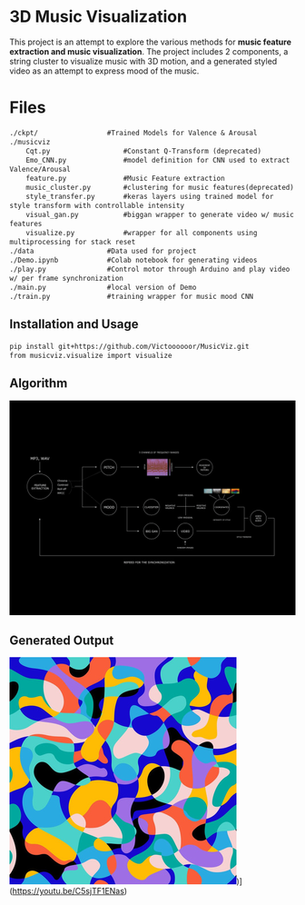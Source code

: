 # 3D Music Visualization

This project is an attempt to explore the various methods for **music feature extraction and music visualization**. The project includes 2 components, a string cluster to visualize music with 3D motion, and a generated styled video as an attempt to express mood of the music.

 



# Files

	./ckpt/					#Trained Models for Valence & Arousal
	./musicviz
		Cqt.py					#Constant Q-Transform (deprecated)
		Emo_CNN.py				#model definition for CNN used to extract Valence/Arousal
		feature.py				#Music Feature extraction
		music_cluster.py		#clustering for music features(deprecated)
		style_transfer.py		#keras layers using trained model for style transform with controllable intensity
		visual_gan.py			#biggan wrapper to generate video w/ music features
		visualize.py			#wrapper for all components using multiprocessing for stack reset
	./data 					#Data used for project
	./Demo.ipynb			#Colab notebook for generating videos
	./play.py				#Control motor through Arduino and play video w/ per frame synchronization
	./main.py				#local version of Demo
	./train.py				#training wrapper for music mood CNN

## Installation and Usage

	pip install git+https://github.com/Victoooooor/MusicViz.git
	from musicviz.visualize import visualize

## Algorithm

![Algorithm](https://github.com/Victoooooor/MusicViz/blob/main/data/image/diagram.png?raw=true)

## Generated Output


[![Youtube Vid](https://github.com/Victoooooor/MusicViz/blob/main/data/image/c3.jpg?raw=true)](https://youtu.be/C5sjTF1ENas))](https://youtu.be/C5sjTF1ENas)

